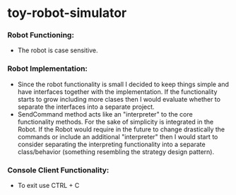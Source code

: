 # toy-robot-simulator

### Robot Functioning:
* The robot is case sensitive.

### Robot Implementation:
* Since the robot functionality is small I decided to keep things simple and have interfaces together with the implementation. If the functionality starts to grow including more clases then I would evaluate whether to separate the interfaces into a separate project.
* SendCommand method acts like an "interpreter" to the core functionality methods. For the sake of simplicity is integrated in the Robot. If the Robot would require in the future to change drastically the commands or include an additional "interpreter" then I would start to consider separating the interpreting functionality into a separate class/behavior (something resembling the strategy design pattern).

### Console Client Functionality:
* To exit use CTRL + C